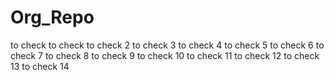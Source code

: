# Org_Repo
to check 
to check 
to check 2
to check 3
to check 4
to check 5
to check 6
to check 7
to check 8
to check 9
to check 10
to check 11
to check 12
to check 13
to check 14
